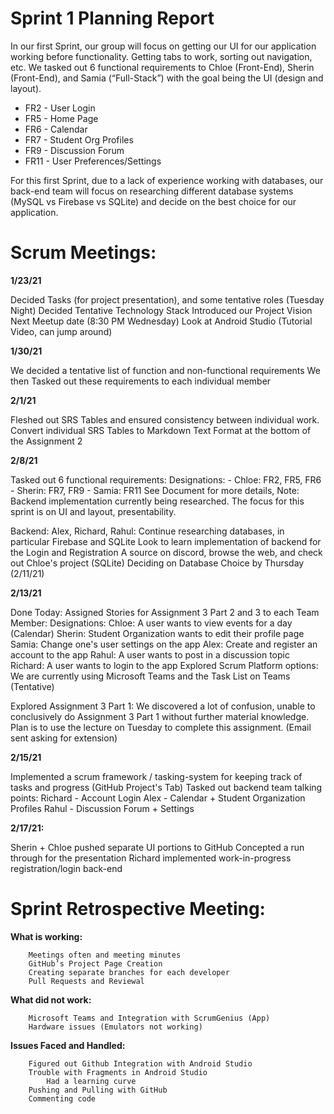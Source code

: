 # Sprint 1 Planning Report
In our first Sprint, our group will focus on getting our UI for our application working before functionality. Getting tabs to work, sorting out navigation, etc. We tasked out 6 functional requirements to Chloe (Front-End), Sherin (Front-End), and Samia (“Full-Stack”) with the goal being the UI (design and layout).

- FR2 - User Login
- FR5 - Home Page
- FR6 - Calendar
- FR7 - Student Org Profiles
- FR9 - Discussion Forum
- FR11 - User Preferences/Settings

For this first Sprint, due to a lack of experience working with databases, our back-end team will focus on researching different database systems (MySQL vs Firebase vs SQLite) and decide on the best choice for our application.

# Scrum Meetings:

**1/23/21**

 Decided Tasks (for project presentation), and some tentative roles (Tuesday Night)
 Decided Tentative Technology Stack
 Introduced our Project Vision
 Next Meetup date (8:30 PM Wednesday)
 Look at Android Studio (Tutorial Video, can jump around)

**1/30/21**

 We decided a tentative list of function and non-functional requirements
 We then Tasked out these requirements to each individual member

**2/1/21**

 Fleshed out SRS Tables and ensured consistency between individual work.
 Convert individual SRS Tables to Markdown Text Format at the bottom of the Assignment 2

**2/8/21**

 Tasked out 6 functional requirements:
     Designations:
         - Chloe: FR2, FR5, FR6
         - Sherin: FR7, FR9
         - Samia: FR11
     See Document for more details,
     Note: Backend implementation currently being researched. The focus for this sprint is on UI and layout, presentability.

 Backend:
 Alex, Richard, Rahul: Continue researching databases, in particular Firebase and SQLite
         Look to learn implementation of backend for the Login and Registration
         A source on discord, browse the web, and check out Chloe's project (SQLite)
 Deciding on Database Choice by Thursday (2/11/21)
 
**2/13/21**

 Done Today:
 Assigned Stories for Assignment 3 Part 2 and 3 to each Team Member:
     Designations:
         Chloe: A user wants to view events for a day (Calendar)
         Sherin: Student Organization wants to edit their profile page
         Samia: Change one's user settings on the app
         Alex: Create and register an account to the app
         Rahul: A user wants to post in a discussion topic
         Richard: A user wants to login to the app
 Explored Scrum Platform options: We are currently using Microsoft Teams and the Task List on Teams (Tentative)
 
 Explored Assignment 3 Part 1: We discovered a lot of confusion, unable to conclusively do Assignment 3 Part 1 without further material knowledge. Plan is to use the lecture on Tuesday to complete this assignment. 
 (Email sent asking for extension)

**2/15/21**

 Implemented a scrum framework / tasking-system for keeping track of tasks and progress (GitHub Project's Tab)
 Tasked out backend team talking points:
 Richard - Account Login
 Alex - Calendar + Student Organization Profiles
 Rahul - Discussion Forum + Settings
 
**2/17/21:**

 Sherin + Chloe pushed separate UI portions to GitHub
 Concepted a run through for the presentation
 Richard implemented work-in-progress registration/login back-end

# Sprint Retrospective Meeting:

**What is working:**

		Meetings often and meeting minutes
		GitHub’s Project Page Creation
		Creating separate branches for each developer
		Pull Requests and Reviewal
  
**What did not work:**

		Microsoft Teams and Integration with ScrumGenius (App)
		Hardware issues (Emulators not working)
**Issues Faced and Handled:**

		Figured out Github Integration with Android Studio
		Trouble with Fragments in Android Studio
			Had a learning curve
		Pushing and Pulling with GitHub
		Commenting code
